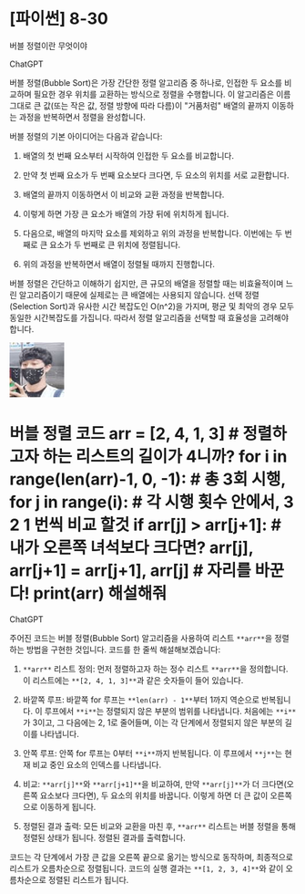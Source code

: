  

# [파이썬] 8-30

버블 정렬이란 무엇이야

ChatGPT

버블 정렬(Bubble Sort)은 가장 간단한 정렬 알고리즘 중 하나로, 인접한 두 요소를 비교하며 필요한 경우 위치를 교환하는 방식으로 정렬을 수행합니다. 이 알고리즘은 이름 그대로 큰 값(또는 작은 값, 정렬 방향에 따라 다름)이 "거품처럼" 배열의 끝까지 이동하는 과정을 반복하면서 정렬을 완성합니다.

버블 정렬의 기본 아이디어는 다음과 같습니다:

1. 배열의 첫 번째 요소부터 시작하여 인접한 두 요소를 비교합니다.

2. 만약 첫 번째 요소가 두 번째 요소보다 크다면, 두 요소의 위치를 서로 교환합니다.

3. 배열의 끝까지 이동하면서 이 비교와 교환 과정을 반복합니다.

4. 이렇게 하면 가장 큰 요소가 배열의 가장 뒤에 위치하게 됩니다.

5. 다음으로, 배열의 마지막 요소를 제외하고 위의 과정을 반복합니다. 이번에는 두 번째로 큰 요소가 두 번째로 큰 위치에 정렬됩니다.

6. 위의 과정을 반복하면서 배열이 정렬될 때까지 진행합니다.

버블 정렬은 간단하고 이해하기 쉽지만, 큰 규모의 배열을 정렬할 때는 비효율적이며 느린 알고리즘이기 때문에 실제로는 큰 배열에는 사용되지 않습니다. 선택 정렬(Selection Sort)과 유사한 시간 복잡도인 O(n^2)을 가지며, 평균 및 최악의 경우 모두 동일한 시간복잡도를 가집니다. 따라서 정렬 알고리즘을 선택할 때 효율성을 고려해야 합니다.

[![](HTML%20import/Attachments/image.png)](https://chat.openai.com/_next/image?url=https%3A%2F%2Flh3.googleusercontent.com%2Fa%2FAAcHTtdiH6-Il4kXfhMcvHguLPzRn0fafDY7gwyjai6NNDbihH8%3Ds96-c&w=96&q=75)

# 버블 정렬 코드 arr = [2, 4, 1, 3] # 정렬하고자 하는 리스트의 길이가 4니까? for i in range(len(arr)-1, 0, -1): # 총 3회 시행, for j in range(i): # 각 시행 횟수 안에서, 3 2 1 번씩 비교 할것 if arr[j] > arr[j+1]: # 내가 오른쪽 녀석보다 크다면? arr[j], arr[j+1] = arr[j+1], arr[j] # 자리를 바꾼다! print(arr) 해설해줘

ChatGPT

주어진 코드는 버블 정렬(Bubble Sort) 알고리즘을 사용하여 리스트 `**arr**`을 정렬하는 방법을 구현한 것입니다. 코드를 한 줄씩 해설해보겠습니다:

1. `**arr**` 리스트 정의: 먼저 정렬하고자 하는 정수 리스트 `**arr**`을 정의합니다. 이 리스트에는 `**[2, 4, 1, 3]**`과 같은 숫자들이 들어 있습니다.

2. 바깥쪽 루프: 바깥쪽 for 루프는 `**len(arr) - 1**`부터 1까지 역순으로 반복됩니다. 이 루프에서 `**i**`는 정렬되지 않은 부분의 범위를 나타냅니다. 처음에는 `**i**`가 3이고, 그 다음에는 2, 1로 줄어들며, 이는 각 단계에서 정렬되지 않은 부분의 길이를 나타냅니다.

3. 안쪽 루프: 안쪽 for 루프는 0부터 `**i**`까지 반복됩니다. 이 루프에서 `**j**`는 현재 비교 중인 요소의 인덱스를 나타냅니다.

4. 비교: `**arr[j]**`와 `**arr[j+1]**`을 비교하여, 만약 `**arr[j]**`가 더 크다면(오른쪽 요소보다 크다면), 두 요소의 위치를 바꿉니다. 이렇게 하면 더 큰 값이 오른쪽으로 이동하게 됩니다.

5. 정렬된 결과 출력: 모든 비교와 교환을 마친 후, `**arr**` 리스트는 버블 정렬을 통해 정렬된 상태가 됩니다. 정렬된 결과를 출력합니다.

코드는 각 단계에서 가장 큰 값을 오른쪽 끝으로 옮기는 방식으로 동작하며, 최종적으로 리스트가 오름차순으로 정렬됩니다. 코드의 실행 결과는 `**[1, 2, 3, 4]**`와 같이 오름차순으로 정렬된 리스트가 됩니다.